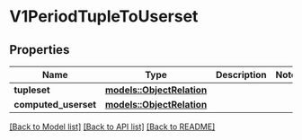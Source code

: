 # V1PeriodTupleToUserset

## Properties

Name | Type | Description | Notes
------------ | ------------- | ------------- | -------------
**tupleset** | [**models::ObjectRelation**](ObjectRelation.md) |  | 
**computed_userset** | [**models::ObjectRelation**](ObjectRelation.md) |  | 

[[Back to Model list]](../README.md#documentation-for-models) [[Back to API list]](../README.md#documentation-for-api-endpoints) [[Back to README]](../README.md)


